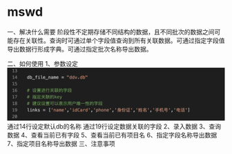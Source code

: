 # mswd
一、解决什么需要
	阶段性不定期存储不同结构的数据，且不同批次的数据之间可能存在关联性。查询时可通过单个字段值查询到所有关联数据。可通过指定字段值导出数据行形成字典。可通过指定批次名称导出数据。

二、如何使用
	1、参数设定
![image](img/1.png)
	通过14行设定默认db的名称
	通过19行设定数据关联的字段
	2、录入数据
	3、查询数据
	4、查看当前已有字段
	5、查看当前已有项目名
	6、指定字段名称导出数据
	7、指定项目名称导出数据
三、注意事项
